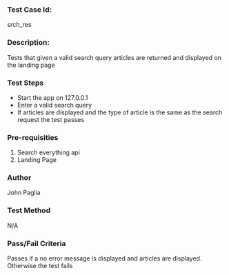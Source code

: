 ### Test Case Id: 
srch_res

### Description:
Tests that given a valid search query articles are returned and displayed on the landing page

### Test Steps
- Start the app on 127.0.0.1
- Enter a valid search query
- If articles are displayed and the type of article is the same as the search request the test passes

### Pre-requisities
1. Search everything api 
2. Landing Page

### Author
John Paglia

### Test Method
N/A

### Pass/Fail Criteria
Passes if a no error message is displayed and articles are displayed. Otherwise the test fails